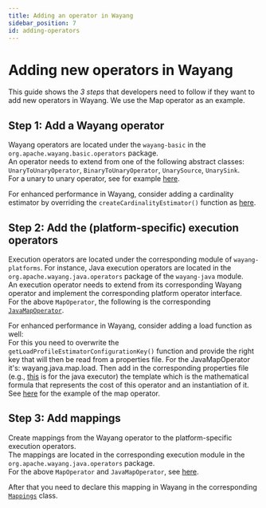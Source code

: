 ```yaml
---
title: Adding an operator in Wayang
sidebar_position: 7
id: adding-operators
---
```

<!--
  Licensed to the Apache Software Foundation (ASF) under one or more
  contributor license agreements.  See the NOTICE file distributed with
  this work for additional information regarding copyright ownership.
  The ASF licenses this file to You under the Apache License, Version 2.0
  (the "License"); you may not use this file except in compliance with
  the License.  You may obtain a copy of the License at

      http://www.apache.org/licenses/LICENSE-2.0

  Unless required by applicable law or agreed to in writing, software
  distributed under the License is distributed on an "AS IS" BASIS,
  WITHOUT WARRANTIES OR CONDITIONS OF ANY KIND, either express or implied.
  See the License for the specific language governing permissions and
  limitations under the License.

-->
# Adding new operators in Wayang

This guide shows the *3 steps* that developers need to follow if they want to add new operators in Wayang. 
We use the Map operator as an example.

## Step 1: Add a Wayang operator
Wayang operators are located under the ```wayang-basic``` in the ```org.apache.wayang.basic.operators``` package. <br>
An operator needs to extend from one of the following abstract classes: ```UnaryToUnaryOperator```, ```BinaryToUnaryOperator```, ```UnarySource```, ```UnarySink```.<br>
For a unary to unary operator, see for example [here](https://github.com/apache/incubator-wayang/blob/main/wayang-commons/wayang-basic/src/main/java/org/apache/wayang/basic/operators/MapOperator.java). 

For enhanced performance in Wayang, consider adding a cardinality estimator by overriding the ```createCardinalityEstimator()``` function as [here](https://github.com/apache/incubator-wayang/blob/main/wayang-commons/wayang-basic/src/main/java/org/apache/wayang/basic/operators/MapOperator.java#L112C43-L112C70).

## Step 2: Add the (platform-specific) execution operators
Execution operators are located under the corresponding module of ```wayang-platforms```. For instance, Java execution operators are located in the ```org.apache.wayang.java.operators``` package of the ```wayang-java``` module.<br>
An execution operator needs to extend from its corresponding Wayang operator and implement the corresponding platform operator interface.<br>
For the above ```MapOperator```, the following is the corresponding [```JavaMapOperator```](https://github.com/apache/incubator-wayang/blob/main/wayang-platforms/wayang-java/src/main/java/org/apache/wayang/java/operators/JavaMapOperator.java).

For enhanced performance in Wayang, consider adding a load function as well:<br>
For this you need to overwrite the ```getLoadProfileEstimatorConfigurationKey()``` function and provide the right key that will then be read from a properties file.
For the JavaMapOperator it's: wayang.java.map.load. Then add in the corresponding properties file (e.g., [this](https://github.com/apache/incubator-wayang/blob/main/wayang-platforms/wayang-java/src/main/resources/wayang-java-defaults.properties) is for the java executor) the template which is the mathematical formula that represents the cost of this operator and an instantiation of it. See [here](https://github.com/apache/incubator-wayang/blob/main/wayang-platforms/wayang-java/src/main/resources/wayang-java-defaults.properties#L25) for the example of the map operator.

## Step 3: Add mappings
Create mappings from the Wayang operator to the platform-specific execution operators. <br>
The mappings are located in the corresponding execution module in the ```org.apache.wayang.java.operators``` package.<br>
For the above ```MapOperator``` and ```JavaMapOperator```, see [here](https://github.com/apache/incubator-wayang/blob/main/wayang-platforms/wayang-java/src/main/java/org/apache/wayang/java/mapping/MapMapping.java).

After that you need to declare this mapping in Wayang in the corresponding [```Mappings```](https://github.com/apache/incubator-wayang/blob/main/wayang-platforms/wayang-java/src/main/java/org/apache/wayang/java/mapping/Mappings.java#L37) class.

